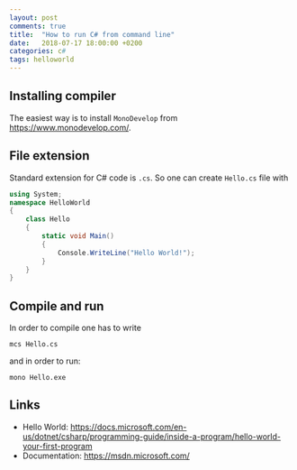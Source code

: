 ```yaml
---
layout: post
comments: true
title:  "How to run C# from command line"
date:   2018-07-17 18:00:00 +0200
categories: c#
tags: helloworld
---
```


## Installing compiler

The easiest way is to install `MonoDevelop` from <https://www.monodevelop.com/>.

## File extension

Standard extension for C# code is `.cs`. So one can create `Hello.cs` file with

``` csharp
using System;
namespace HelloWorld
{
    class Hello 
    {
        static void Main() 
        {
            Console.WriteLine("Hello World!");
        }
    }
}
```

## Compile and run

In order to compile one has to write

``` shell
mcs Hello.cs
```
and in order to run:

``` shell
mono Hello.exe
```

## Links

* Hello World: <https://docs.microsoft.com/en-us/dotnet/csharp/programming-guide/inside-a-program/hello-world-your-first-program>
* Documentation: <https://msdn.microsoft.com/>
